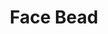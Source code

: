 ---
label: "534.26"
title: "Face Bead"
layout: entry
order: 2182
presentation: side-by-side
# toc: false
#menu: false 
object:
  - id: "cat-534-26"
---